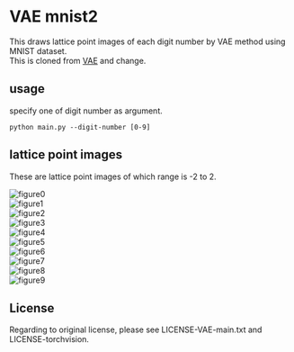 #  VAE mnist2   

This draws lattice point images of each digit number by VAE method using MNIST dataset.   
This is cloned from [VAE](https://github.com/beginaid/VAE) and change.  

## usage  

specify one of digit number as argument.  
```
python main.py --digit-number [0-9]  
```

## lattice point images   

These are lattice point images of which range is -2 to 2.      


![figure0](docs/z_2-0.png)  
![figure1](docs/z_2-1.png)  
![figure2](docs/z_2-2.png)  
![figure3](docs/z_2-3.png)  
![figure4](docs/z_2-4.png)  
![figure5](docs/z_2-5.png)  
![figure6](docs/z_2-6.png)  
![figure7](docs/z_2-7.png)  
![figure8](docs/z_2-8.png)  
![figure9](docs/z_2-9.png)  


## License  

Regarding to original license, please see LICENSE-VAE-main.txt and LICENSE-torchvision.    


